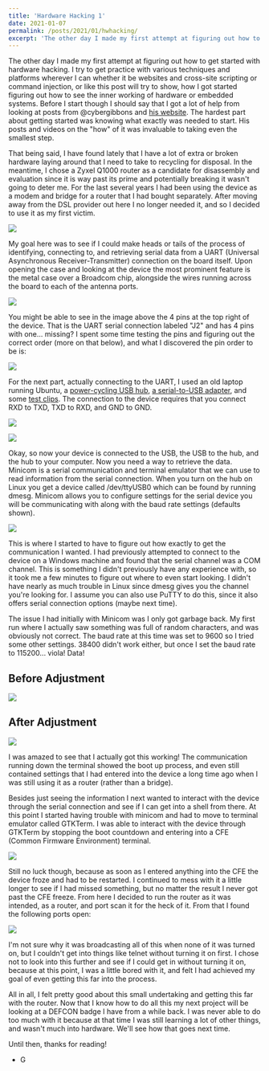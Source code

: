 ```yaml
---
title: 'Hardware Hacking 1'
date: 2021-01-07
permalink: /posts/2021/01/hwhacking/
excerpt: 'The other day I made my first attempt at figuring out how to get started with hardware hacking. I try to get practice with various techniques and platforms wherever I can whether it be websites and cross-site scripting or command injection, or like this post will try to show, how I got started figuring out how to see the inner working of hardware or embedded systems.'
---
```


The other day I made my first attempt at figuring out how to get started with hardware hacking. I try to get practice with various techniques and platforms wherever I can whether it be websites and cross-site scripting or command injection, or like this post will try to show, how I got started figuring out how to see the inner working of hardware or embedded systems. Before I start though I should say that I got a lot of help from looking at posts from @cybergibbons and [his website](https://cybergibbons.com/). The hardest part about getting started was knowing what exactly was needed to start. His posts and videos on the "how" of it was invaluable to taking even the smallest step.

That being said, I have found lately that I have a lot of extra or broken hardware laying around that I need to take to recycling for disposal. In the meantime, I chose a Zyxel Q1000 router as a candidate for disassembly and evaluation since it is way past its prime and potentially breaking it wasn't going to deter me. For the last several years I had been using the device as a modem and bridge for a router that I had bought separately. After moving away from the DSL provider out here I no longer needed it, and so I decided to use it as my first victim. 


![](/images/posts/hardware/q1000z.jpg)


My goal here was to see if I could make heads or tails of the process of identifying, connecting to, and retrieving serial data from a UART (Universal Asynchronous Receiver-Transmitter) connection on the board itself. Upon opening the case and looking at the device the most prominent feature is the metal case over a Broadcom chip, alongside the wires running across the board to each of the antenna ports.


![](/images/posts/hardware/q1000z_open.jpg)


You might be able to see in the image above the 4 pins at the top right of the device. That is the UART serial connection labeled "J2" and has 4 pins with one... missing? I spent some time testing the pins and figuring out the correct order (more on that below), and what I discovered the pin order to be is:


![](/images/posts/hardware/pin_labeled.jpg)


For the next part, actually connecting to the UART, I used an old laptop running Ubuntu, a [power-cycling USB hub](https://www.amazon.com/Sabrent-4-Port-Individual-Switches-HB-UM43/dp/B00JX1ZS5O/), [a serial-to-USB adapter](https://www.amazon.com/IZOKEE-CP2102-Converter-Adapter-Downloader/dp/B07D6LLX19/), and some [test clips](https://www.amazon.com/JIUWU-Test-Ideal-Electronic-Experiment/dp/B00NHG8Q5U/). The connection to the device requires that you connect RXD to TXD, TXD to RXD, and GND to GND.


![](/images/posts/hardware/usb_end.jpg)


![](/images/posts/hardware/router_end.jpg)


Okay, so now your device is connected to the USB, the USB to the hub, and the hub to your computer. Now you need a way to retrieve the data. Minicom is a serial communication and terminal emulator that we can use to read information from the serial connection. When you turn on the hub on Linux you get a device called /dev/ttyUSB0 which can be found by running dmesg. Minicom allows you to configure settings for the serial device you will be communicating with along with the baud rate settings (defaults shown).


![](/images/posts/hardware/minicom_terminal.jpg)


This is where I started to have to figure out how exactly to get the communication I wanted. I had previously attempted to connect to the device on a Windows machine and found that the serial channel was a COM channel. This is something I didn't previously have any experience with, so it took me a few minutes to figure out where to even start looking. I didn't have nearly as much trouble in Linux since dmesg gives you the channel you're looking for. I assume you can also use PuTTY to do this, since it also offers serial connection options (maybe next time).

The issue I had initially with Minicom was I only got garbage back. My first run where I actually saw something was full of random characters, and was obviously not correct. The baud rate at this time was set to 9600 so I tried some other settings. 38400 didn't work either, but once I set the baud rate to 115200... viola! Data!


## Before Adjustment

![](/images/posts/hardware/minicom_trash.png)



## After Adjustment

![](/images/posts/hardware/minicom_data.png)


I was amazed to see that I actually got this working! The communication running down the terminal showed the boot up process, and even still contained settings that I had entered into the device a long time ago when I was still using it as a router (rather than a bridge).

Besides just seeing the information I next wanted to interact with the device through the serial connection and see if I can get into a shell from there. At this point I started having trouble with minicom and had to move to terminal emulator called GTKTerm. I was able to interact with the device through GTKTerm by stopping the boot countdown and entering into a CFE (Common Firmware Environment) terminal.


![](/images/posts/hardware/gtkterm.png)


Still no luck though, because as soon as I entered anything into the CFE the device froze and had to be restarted. I continued to mess with it a little longer to see if I had missed something, but no matter the result I never got past the CFE freeze. From here I decided to run the router as it was intended, as a router, and port scan it for the heck of it. From that I found the following ports open:


![](/images/posts/hardware/nmap.png)


I'm not sure why it was broadcasting all of this when none of it was turned on, but I couldn't get into things like telnet without turning it on first. I chose not to look into this further and see if I could get in without turning it on, because at this point, I was a little bored with it, and felt I had achieved my goal of even getting this far into the process.

All in all, I felt pretty good about this small undertaking and getting this far with the router. Now that I know how to do all this my next project will be looking at a DEFCON badge I have from a while back. I was never able to do too much with it because at that time I was still learning a lot of other things, and wasn't much into hardware. We'll see how that goes next time.

Until then, thanks for reading!

 - G
